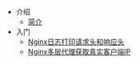 * 介绍
  * [简介](markdown/中间件/Nginx/)
* 入门
  * [Nginx日志打印请求头和响应头](markdown/中间件/Nginx/Nginx日志打印请求头和响应头.md)
  * [Nginx多层代理获取真实客户端IP](markdown/中间件/Nginx/Nginx多层代理获取真实客户端IP.md)
